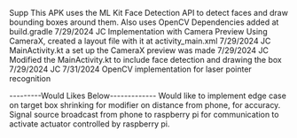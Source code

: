 Supp
This APK uses the ML Kit Face Detection API to detect faces and draw bounding boxes around them. Also uses OpenCV
Dependencies added at build.gradle 7/29/2024 JC
Implementation with Camera Preview Using CameraX, created a layout file with it at activity_main.xml 7/29/2024 JC
MainActivity.kt a set up the CameraX preview was made 7/29/2024 JC
Modified the MainActivity.kt to include face detection and drawing the box 7/29/2024 JC
7/31/2024 OpenCV implementation for laser pointer recognition 


---------Would Likes Below-------------
Would like to implement edge case on target box shrinking for modifier on distance from phone, for accuracy.
Signal source broadcast from phone to raspberry pi for communication to activate actuator controlled by raspberry pi.
